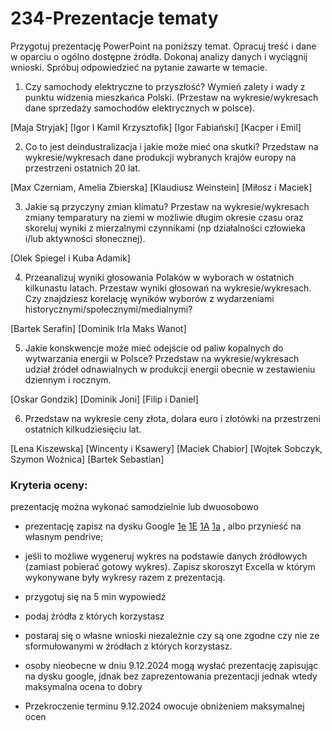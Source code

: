 # 234-Prezentacje tematy

Przygotuj prezentację PowerPoint na poniższy temat. Opracuj treść i dane w oparciu o ogólno dostępne źródła. Dokonaj analizy danych i wyciągnij wnioski. Spróbuj odpowiedzieć na pytanie zawarte w temacie.

1. Czy samochody elektryczne to przyszłość? Wymień zalety i wady z punktu widzenia mieszkańca Polski. (Przestaw na wykresie/wykresach dane sprzedaży samochodów elektrycznych w polsce).
<!-- https://e.autokult.pl/ktore-elektryki-najbardziej-lubia-polacy-jedna-marka-goruje-nad-reszta,7022235860728768a -->
[Maja Stryjak] [Igor I Kamil Krzysztofik] [Igor Fabiański] [Kacper i Emil]

2. Co to jest deindustralizacja i jakie może mieć ona skutki? Przedstaw na wykresie/wykresach dane produkcji wybranych krajów europy na przestrzeni ostatnich 20 lat.
<!-- https://kig.pl/aktualnosc-ekonomicz/wyniki-przemyslu-w-sierpniu-2024/ -->

[Max Czerniam, Amelia Zbierska] [Klaudiusz Weinstein] [Miłosz i Maciek]

3. Jakie są przyczyny zmian klimatu? Przestaw na wykresie/wykresach zmiany temparatury na ziemi w możliwie długim okresie czasu oraz skoreluj wyniki z mierzalnymi czynnikami (np działalności człowieka i/lub aktywności słonecznej).
<!-- https://eko.wprost.pl/10429366/prof-piotr-wolanski-o-zmianach-klimatu-winna-zmienna-aktywnosc-slonca.html -->

[Olek Spiegel i Kuba Adamik]

4. Przeanalizuj wyniki głosowania Polaków w wyborach w ostatnich kilkunastu latach. Przestaw wyniki głosowań na wykresie/wykresach. Czy znajdziesz korelację wyników wyborów z wydarzeniami historycznymi/społecznymi/medialnymi?
<!-- https://wybory.gov.pl/index/index.html -->
[Bartek Serafin] [Dominik Irla Maks Wanot]

5. Jakie konskwencje może mieć odejście od paliw kopalnych do wytwarzania energii w Polsce? Przedstaw na wykresie/wykresach udział źródeł odnawialnych w produkcji energii obecnie w zestawieniu dziennym i rocznym.
<!-- https://stat.gov.pl/files/gfx/portalinformacyjny/pl/defaultaktualnosci/5485/10/4/1/energia_ze_zrodel_odnawialnych_w_2020_r..pdf -->
[Oskar Gondzik] [Dominik Joni] [Filip i Daniel]

6. Przedstaw na wykresie ceny złota, dolara euro i złotówki na przestrzeni ostatnich kilkudziesięciu lat.
<!-- https://nbp.pl/statystyka-i-sprawozdawczosc/kursy -->

[Lena Kiszewska] [Wincenty i Ksawery] [Maciek Chabior] [Wojtek Sobczyk, Szymon Woźnica] [Bartek Sebastian]
 
<!--

### Alternatywny temat: 
Zaproponuj temat prezentacji dotyczącej jednego z zagrożeń, na jakie są narażeni uzytkownicy internetu. Przygotuj prezetację PowerPoint na temat jednego/lub kilku zagrożeń w sieci.
-->
### Kryteria oceny:

  prezentację można wykonać samodzielnie lub dwuosobowo

 * prezentację zapisz na dysku Google [1e](https://drive.google.com/drive/folders/11XycYjXIGGrUwkTPo0wS9cIGp920LpMU?usp=drive_link) 
 [1E](https://drive.google.com/drive/folders/1y9zdZvpfhf5KW2bGVN0xbmmKqPvmygYE?usp=drive_link) 
 [1A](https://drive.google.com/drive/folders/1ZtFTfVIyj26MuC-0Zo2PmDpLRLo5GRwb?usp=drive_link) 
 [1a](https://drive.google.com/drive/folders/14RUnNPNfyAM-3962h9GXlt6wEfeyNeg0?usp=drive_link)
  , albo przynieść na własnym pendrive;

  * jeśli to możliwe wygeneruj wykres na podstawie danych źródłowych (zamiast pobierać gotowy wykres). Zapisz skoroszyt Excella w którym wykonywane były wykresy razem z prezentacją.
  
  * przygotuj się na 5 min wypowiedź
  
  * podaj źródła z których korzystasz
  
  * postaraj się o własne wnioski niezależnie czy są one zgodne czy nie ze sformułowanymi w źródłach z których korzystasz.
  
  * osoby nieobecne w dniu 9.12.2024 mogą wysłać prezentację zapisując na dysku google, jdnak bez zaprezentowania prezentacji jednak wtedy maksymalna ocena to dobry

  * Przekroczenie terminu 9.12.2024 owocuje obniżeniem maksymalnej ocen


